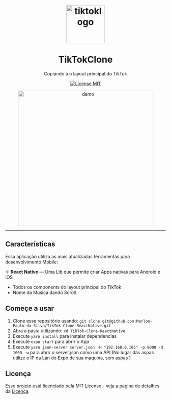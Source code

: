 <h1 align="center">
<br>
  <img src="https://github.com/Marlon-Paulo-da-Silva/TikTok-Clone-ReactNative/tree/master/assets/tiktoklogo.png" alt="tiktoklogo" width="120">
<br>
<br>
TikTokClone
</h1>

<p align="center">Copiando a o layout principal do TikTok</p>

<p align="center">
  <a href="https://opensource.org/licenses/MIT">
    <img src="https://img.shields.io/badge/License-MIT-blue.svg" alt="License MIT">
  </a>
</p>

<div align="center">
  <img align="center" src="https://github.com/Marlon-Paulo-da-Silva/TikTok-Clone-ReactNative/tree/master/tiktok.gif" alt="demo" height="425">

</div>

<hr />

## Características

Essa aplicação utiliza as mais atualizadas ferramentas para desenvolvimento Mobile:

⚛️ **React Native** — Uma Lib que permite criar Apps nativas para Android e iOS

- Todos os components do layout principal do TikTok
- Nome da Musica dando Scroll

## Começe a usar

1. Clone esse repositório usando: `git clone git@github.com:Marlon-Paulo-da-Silva/TikTok-Clone-ReactNative.git`
2. Abra a pasta utilizando: `cd TikTok-Clone-ReactNative`<br />
3. Execute `yarn install` para instalar dependencias<br />
4. Execute `expo start` para abrir o App
5. Execute `yarn json-server server.json -H "192.168.0.105" -p 8000 -d 1000 -w` para abrir o server.json como uma API (No lugar das aspas utilize o IP da Lan do Expo de sua maquina, sem aspas )

## Licença

Esse projeto está licenciado pela MIT License - veja a pagina de detalhes da [Licença](https://opensource.org/licenses/MIT).
